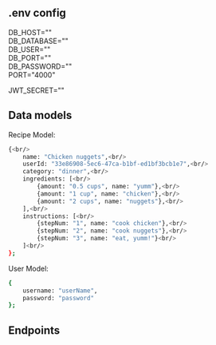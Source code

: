 ## .env config
DB_HOST=""<br/>
DB_DATABASE=""<br/>
DB_USER=""<br/>
DB_PORT=""<br/>
DB_PASSWORD=""<br/>
PORT="4000"<br/>

JWT_SECRET=""<br/>


## Data models
Recipe Model:
```sh
{<br/>
    name: "Chicken nuggets",<br/>
    userId: "33e86908-5ec6-47ca-b1bf-ed1bf3bcb1e7",<br/>
    category: "dinner",<br/>
    ingredients: [<br/>
        {amount: "0.5 cups", name: "yumm"},<br/>
        {amount: "1 cup", name: "chicken"},<br/>
        {amount: "2 cups", name: "nuggets"},<br/>
    ],<br/>
    instructions: [<br/>
        {stepNum: "1", name: "cook chicken"},<br/>
        {stepNum: "2", name: "cook nuggets"},<br/>
        {stepNum: "3", name: "eat, yumm!"}<br/>
    ]<br/>
};
```

User Model:
```sh
{
    username: "userName",
    password: "password"
};
```

## Endpoints